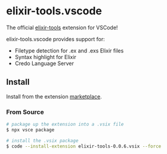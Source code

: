 # elixir-tools.vscode

The official [elixir-tools](https://github.com/elixir-tools) extension for VSCode!

elixir-tools.vscode provides support for:

* Filetype detection for .ex and .exs Elixir files
* Syntax highlight for Elixir
* Credo Language Server

## Install

Install from the extension [marketplace](https://marketplace.visualstudio.com/items?itemName=elixir-tools.elixir-tools).

### From Source

```bash
# package up the extension into a .vsix file
$ npx vsce package

# install the .vsix package
$ code --install-extension elixir-tools-0.0.6.vsix --force
```
